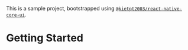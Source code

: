 This is a sample project, bootstrapped using [`@kietpt2003/react-native-core-ui`](https://github.com/kietpt2003/react-native-core-ui).

# Getting Started

